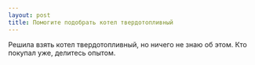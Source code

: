 ```yaml
---
layout: post 
title: Помогите подобрать котел твердотопливный 
--- 
```

Решила взять котел твердотопливный, но ничего не знаю об этом. Кто покупал уже, делитесь опытом.